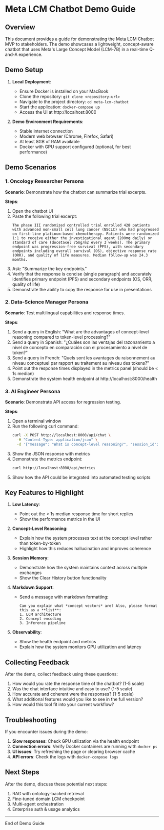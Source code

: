 # Meta LCM Chatbot Demo Guide

## Overview

This document provides a guide for demonstrating the Meta LCM Chatbot MVP to stakeholders. The demo showcases a lightweight, concept-aware chatbot that uses Meta's Large Concept Model (LCM-7B) in a real-time Q-and-A experience.

## Demo Setup

1. **Local Deployment**:
   - Ensure Docker is installed on your MacBook
   - Clone the repository: `git clone <repository-url>`
   - Navigate to the project directory: `cd meta-lcm-chatbot`
   - Start the application: `docker-compose up`
   - Access the UI at http://localhost:8000

2. **Demo Environment Requirements**:
   - Stable internet connection
   - Modern web browser (Chrome, Firefox, Safari)
   - At least 8GB of RAM available
   - Docker with GPU support configured (optional, for best performance)

## Demo Scenarios

### 1. Oncology Researcher Persona

**Scenario**: Demonstrate how the chatbot can summarize trial excerpts.

**Steps**:
1. Open the chatbot UI
2. Paste the following trial excerpt:
   ```
   The phase III randomized controlled trial enrolled 428 patients with advanced non-small cell lung cancer (NSCLC) who had progressed on first-line platinum-based chemotherapy. Patients were randomized 1:1 to receive either the investigational agent (200mg daily) or standard of care (docetaxel 75mg/m2 every 3 weeks). The primary endpoint was progression-free survival (PFS), with secondary endpoints including overall survival (OS), objective response rate (ORR), and quality of life measures. Median follow-up was 24.3 months.
   ```
3. Ask: "Summarize the key endpoints."
4. Verify that the response is concise (single paragraph) and accurately identifies primary endpoint (PFS) and secondary endpoints (OS, ORR, quality of life)
5. Demonstrate the ability to copy the response for use in presentations

### 2. Data-Science Manager Persona

**Scenario**: Test multilingual capabilities and response times.

**Steps**:
1. Send a query in English: "What are the advantages of concept-level reasoning compared to token-level processing?"
2. Send a query in Spanish: "¿Cuáles son las ventajas del razonamiento a nivel de concepto en comparación con el procesamiento a nivel de token?"
3. Send a query in French: "Quels sont les avantages du raisonnement au niveau conceptuel par rapport au traitement au niveau des tokens?"
4. Point out the response times displayed in the metrics panel (should be < 1s median)
5. Demonstrate the system health endpoint at http://localhost:8000/health

### 3. AI Engineer Persona

**Scenario**: Demonstrate API access for regression testing.

**Steps**:
1. Open a terminal window
2. Run the following curl command:
   ```bash
   curl -X POST http://localhost:8000/api/chat \
     -H "Content-Type: application/json" \
     -d '{"message": "What is concept-level reasoning?", "session_id": "test-session"}'
   ```
3. Show the JSON response with metrics
4. Demonstrate the metrics endpoint:
   ```bash
   curl http://localhost:8000/api/metrics
   ```
5. Show how the API could be integrated into automated testing scripts

## Key Features to Highlight

1. **Low Latency**:
   - Point out the < 1s median response time for short replies
   - Show the performance metrics in the UI

2. **Concept-Level Reasoning**:
   - Explain how the system processes text at the concept level rather than token-by-token
   - Highlight how this reduces hallucination and improves coherence

3. **Session Memory**:
   - Demonstrate how the system maintains context across multiple exchanges
   - Show the Clear History button functionality

4. **Markdown Support**:
   - Send a message with markdown formatting:
     ```
     Can you explain what *concept vectors* are? Also, please format this as a **list**:
     1. LCM architecture
     2. Concept encoding
     3. Inference pipeline
     ```

5. **Observability**:
   - Show the health endpoint and metrics
   - Explain how the system monitors GPU utilization and latency

## Collecting Feedback

After the demo, collect feedback using these questions:

1. How would you rate the response time of the chatbot? (1-5 scale)
2. Was the chat interface intuitive and easy to use? (1-5 scale)
3. How accurate and coherent were the responses? (1-5 scale)
4. What additional features would you like to see in the full version?
5. How would this tool fit into your current workflow?

## Troubleshooting

If you encounter issues during the demo:

1. **Slow responses**: Check GPU utilization via the health endpoint
2. **Connection errors**: Verify Docker containers are running with `docker ps`
3. **UI issues**: Try refreshing the page or clearing browser cache
4. **API errors**: Check the logs with `docker-compose logs`

## Next Steps

After the demo, discuss these potential next steps:

1. RAG with ontology-backed retrieval
2. Fine-tuned domain LCM checkpoint
3. Multi-agent orchestration
4. Enterprise auth & usage analytics

---

End of Demo Guide
